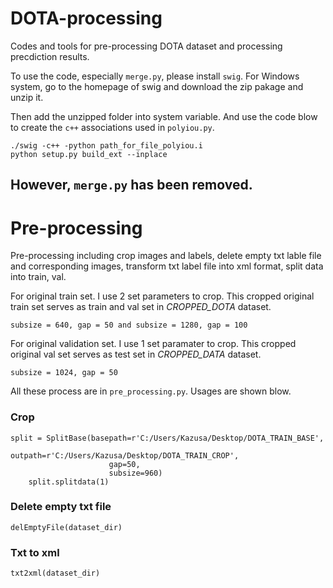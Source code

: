 # DOTA-processing  
Codes and tools for pre-processing DOTA dataset and processing precdiction results.

To use the code, especially `merge.py`, please install `swig`. For Windows system, go to the homepage of swig and download the zip pakage and unzip it.

Then add the unzipped folder into system variable. And use the code blow to create the `c++` associations used in `polyiou.py`.
```
./swig -c++ -python path_for_file_polyiou.i
python setup.py build_ext --inplace
```

However, `merge.py` has been removed.
---

# Pre-processing  
Pre-processing including crop images and labels, delete empty txt lable file and corresponding images, transform txt label file into xml format, split data into train, val.

For original train set. I use 2 set parameters to crop. This cropped original train set serves as train and val set in _CROPPED_DOTA_ dataset.
```
subsize = 640, gap = 50 and subsize = 1280, gap = 100
```

For original validation set. I use 1 set paramater to crop. This cropped original val set serves as test set in _CROPPED_DATA_ dataset.
```
subsize = 1024, gap = 50
```

All these process are in `pre_processing.py`. Usages are shown blow.

### Crop  
```
split = SplitBase(basepath=r'C:/Users/Kazusa/Desktop/DOTA_TRAIN_BASE',
                      outpath=r'C:/Users/Kazusa/Desktop/DOTA_TRAIN_CROP',
                      gap=50,
                      subsize=960)
    split.splitdata(1)
```

### Delete empty txt file  
```
delEmptyFile(dataset_dir)
```

### Txt to xml  
```
txt2xml(dataset_dir)
```  
